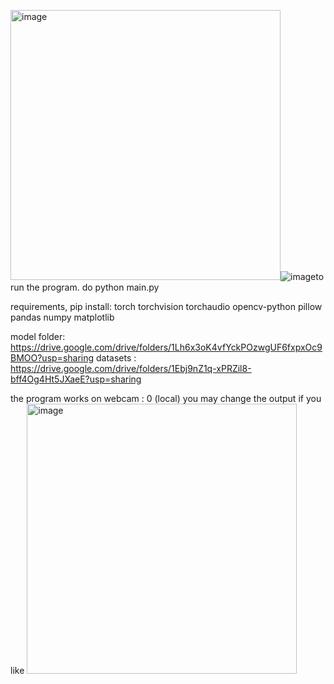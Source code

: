 <img width="432" alt="image" src="https://github.com/user-attachments/assets/566b9cd9-cf42-49a0-9a07-1915ce5ff232">![image](https://github.com/user-attachments/assets/6b8d8812-faf5-4de1-a43e-f5dd533ff149)to run the program. do python main.py

requirements, pip install:
torch
torchvision
torchaudio
opencv-python
pillow
pandas
numpy
matplotlib


model folder: https://drive.google.com/drive/folders/1Lh6x3oK4vfYckPOzwgUF6fxpxOc9BMOO?usp=sharing
datasets : https://drive.google.com/drive/folders/1Ebj9nZ1q-xPRZil8-bff4Og4Ht5JXaeE?usp=sharing


the program works on webcam : 0 (local) you may change the output if you like
<img width="432" alt="image" src="https://github.com/user-attachments/assets/3cab7a9c-9904-4b78-b93d-8f4e82b4d9a8">
